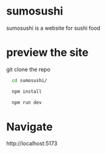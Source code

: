 # sumosushi
sumosushi is a website for sushi food

# preview the site
git clone the repo

```bash
  cd sumosushi/
```
```bash
  npm install
```
```bash
  npm run dev
```

# Navigate
http://localhost:5173

